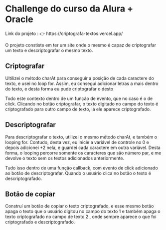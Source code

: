<h1> Challenge do curso da Alura + Oracle </h1>

<p> Link do projeto : 👉  https://criptografa-textos.vercel.app/ </p> 


<p> O projeto constiste em ter um site onde o mesmo é capaz de criptografar um texto e descriptografar o mesmo texto.</p>

<h2> Criptografar </h2>
<p> Ultilizei o método charAt para conseguir a posição de cada caractere do texto, e usei no loop for. Assim, eu consegui adicionar letras a mais dentro do texto,
e desta forma eu pude criptografar o desto </p>

<p> Todo este contexto dentro de um função de evento, que no caso é o de click. Clicando no botão criptografar, o texto digitado no campo do texto é criptografado para 
outro campo de texto, lá ele aparece criptografado. </p>

<h2> Descriptografar </h2>

<p> Para descriptografar o texto, utilizei o mesmo método charAt, e também o looping for. Contudo, desta vez, eu inicie a variável de controle no 0 e 
depois adicionei +2 nela, e guardei cada caractere em outra variável. Desta forma, o looping percorre somente os caracteres que são número par, e me devolve 
o texto sem os textos adicionados anteriormente.</p>

<p> Tudo isso dentro de uma função callback, com evento de click adicionado ao botão de descriptografar. Quando o usuário clica no botão o texto é descriptografado. </p>

<h2> Botão de copiar </h2>

<p> Construí um botão de copiar o texto criptografado, e esse mesmo botão apaga o texto que o usuário digitou no campo do texto 1 e também apaga o texto criptografado
no campo de texto 2 , onde sempre aparece o que foi criptografado e descriptografado.</p>
